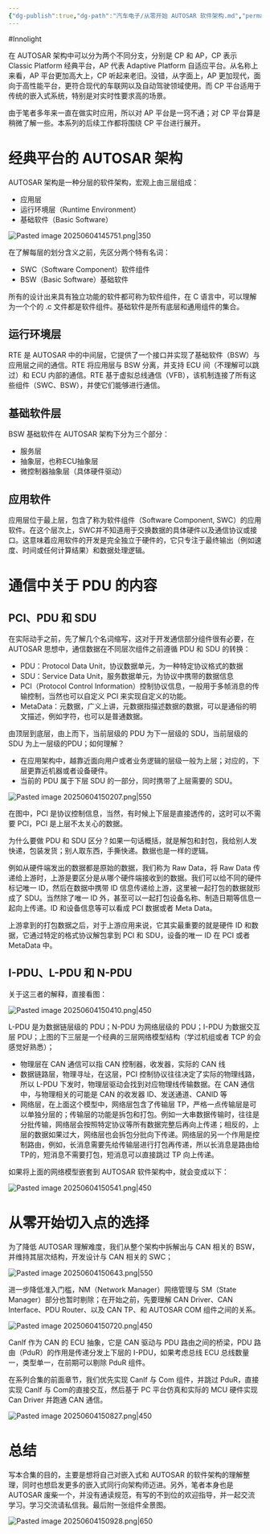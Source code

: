```yaml
---
{"dg-publish":true,"dg-path":"汽车电子/从零开始 AUTOSAR 软件架构.md","permalink":"/汽车电子/从零开始 AUTOSAR 软件架构/","created":"2025-06-04T14:56:22.000+08:00","updated":"2025-06-05T16:16:53.000+08:00"}
---
```


#Innolight

在 AUTOSAR 架构中可以分为两个不同分支，分别是 CP 和 AP，CP 表示 Classic Platform 经典平台，AP 代表 Adaptive Platform 自适应平台。从名称上来看，AP 平台更加高大上，CP 听起来老旧。没错，从字面上，AP 更加现代，面向于高性能平台，更符合现代的车联网以及自动驾驶领域使用。而 CP 平台适用于传统的嵌入式系统，特别是对实时性要求高的场景。

由于笔者多年来一直在做实时应用，所以对 AP 平台是一窍不通；对 CP 平台算是稍微了解一些。本系列的后续工作都将围绕 CP 平台进行展开。

# 经典平台的 AUTOSAR 架构

AUTOSAR 架构是一种分层的软件架构，宏观上由三层组成：

- 应用层
- 运行环境层（Runtime Environment）
- 基础软件（Basic Software）

![Pasted image 20250604145751.png|350](/img/user/0.Asset/resource/Pasted%20image%2020250604145751.png)

在了解每层的划分含义之前，先区分两个特有名词：

- SWC（Software Component）软件组件
- BSW（Basic Software）基础软件 

所有的设计出来具有独立功能的软件都可称为软件组件，在 C 语言中，可以理解为一个个的 .c 文件都是软件组件。基础软件是所有底层和通用组件的集合。

## 运行环境层

RTE 是 AUTOSAR 中的中间层，它提供了一个接口并实现了基础软件（BSW）与应用层之间的通信。RTE 将应用层与 BSW 分离，并支持 ECU 间（不理解可以跳过）和 ECU 内部的通信。RTE 基于虚拟总线通信（VFB），该机制连接了所有这些组件（SWC、BSW），并使它们能够进行通信。

## 基础软件层

BSW 基础软件在 AUTOSAR 架构下分为三个部分：

- 服务层
- 抽象层，也称ECU抽象层
- 微控制器抽象层（具体硬件驱动）

## 应用软件

应用层位于最上层，包含了称为软件组件（Software Component, SWC）的应用软件。在这个层次上，SWC并不知道用于交换数据的具体硬件以及通信协议或接口。这意味着应用软件的开发是完全独立于硬件的，它只专注于最终输出（例如速度、时间或任何计算结果）和数据处理逻辑。

# 通信中关于 PDU 的内容

## PCI、PDU 和 SDU

在实际动手之前，先了解几个名词缩写，这对于开发通信部分组件很有必要，在 AUTOSAR 思想中，通信数据在不同层次组件之前遵循 PDU 和 SDU 的转换：

- PDU：Protocol Data Unit，协议数据单元，为一种特定协议格式的数据
- SDU：Service Data Unit，服务数据单元，为协议中携带的数据信息
- PCI（Protocol Control Information）控制协议信息，一般用于多帧消息的传输控制，当然也可以自定义 PCI 来实现自定义的功能。
- MetaData：元数据，广义上讲，元数据指描述数据的数据，可以是通俗的明文描述，例如字符，也可以是普通数据。

由顶层到底层，由上而下，当前层级的 PDU 为下一层级的 SDU，当前层级的 SDU 为上一层级的PDU；如何理解？

- 在应用架构中，越靠近面向用户或者业务逻辑的层级一般为上层；对应的，下层更靠近机器或者设备硬件。
- 当前的 PDU 属于下层 SDU 的一部分，同时携带了上层需要的 SDU。

![Pasted image 20250604150207.png|550](/img/user/0.Asset/resource/Pasted%20image%2020250604150207.png)

在图中，PCI 是协议控制信息，当然，有时候上下层是直接透传的，这时可以不需要 PCI，PCI 是上层不太关心的数据。

为什么要做 PDU 和 SDU 区分？如果一句话概括，就是解包和封包，我给别人发快递，包装发货；别人取东西，手撕快递。数据也是一样的逻辑。

例如从硬件端发出的数据都是原始的数据，我们称为 Raw Data，将 Raw Data 传递给上游时，上游是要区分是从哪个硬件端接收到的数据。我们可以给不同的硬件标记唯一 ID，然后在数据中携带 ID 信息传递给上游，这里被一起打包的数据就形成了 SDU。当然除了唯一 ID 外，甚至可以一起打包设备名称、制造日期等信息一起向上传递。ID 和设备信息等可以看成 PCI 数据或者 Meta Data。

上游拿到的打包数据之后，对于上游应用来说，它其实最重要的就是硬件 ID 和数据，它通过特定的格式协议解包拿到 PCI 和 SDU，设备的唯一 ID 在 PCI 或者 MetaData 中。

## I-PDU、L-PDU 和 N-PDU

关于这三者的解释，直接看图：

![Pasted image 20250604150410.png|450](/img/user/0.Asset/resource/Pasted%20image%2020250604150410.png)

L-PDU 是为数据链层级的 PDU；N-PDU 为网络层级的 PDU；I-PDU 为数据交互层 PDU；上图的下三层是一个经典的三层网络模型结构（学过机组或者 TCP 的会感觉好熟悉）；

- 物理层在 CAN 通信可以指 CAN 控制器，收发器，实际的 CAN 线
- 数据链路层，物理寻址，在这层，PCI 控制协议往往决定了实际的物理线路，所以 L-PDU 下发时，物理层驱动会找到对应物理线传输数据。在 CAN 通信中，与物理相关的可能是 CAN 的收发器 ID、发送通道、CANID 等
- 网络层，在上面这个模型中，网络层包含了传输层 TP，严格一点传输层是可以单独分层的；传输层的功能是拆包和打包。例如一大串数据传输时，往往是分批传输，网络层会按照特定协议等所有数据完整后再向上传递；相反的，上层的数据如果过大，网络层也会拆包分批向下传递。网络层的另一个作用是控制路由，例如，长消息需要先给传输层进行打包再传递，所以长消息是路由给TP的，短消息不需要打包，短消息可以直接跳过 TP 向上传递。

如果将上面的网络模型嵌套到 AUTOSAR 软件架构中，就会变成以下：

![Pasted image 20250604150541.png|450](/img/user/0.Asset/resource/Pasted%20image%2020250604150541.png)

# 从零开始切入点的选择

为了降低 AUTOSAR 理解难度，我们从整个架构中拆解出与 CAN 相关的 BSW，并维持其层次结构，开发设计与 CAN 相关的 SWC；

![Pasted image 20250604150643.png|550](/img/user/0.Asset/resource/Pasted%20image%2020250604150643.png)

进一步降低准入门槛，NM（Network Manager）网络管理与 SM（State Manager）部分也暂时剔除；在开始之前，先要理解 CAN Driver、CAN Interface、PDU Router、以及 CAN TP、和 AUTOSAR COM 组件之间的关系。

![Pasted image 20250604150720.png|450](/img/user/0.Asset/resource/Pasted%20image%2020250604150720.png)

CanIf 作为 CAN 的 ECU 抽象，它是 CAN 驱动与 PDU 路由之间的桥梁，PDU 路由（PduR）的作用是传递分发上下层的 I-PDU，如果考虑总线 ECU 总线数量一，类型单一，在前期可以剔除 PduR 组件。

在系列合集的前面章节，我们优先实现 CanIf 与 Com 组件，并跳过 PduR，直接实现 CanIf 与 Com的直接交互，然后基于 PC 平台仿真和实际的 MCU 硬件实现 Can Driver 并跑通 CAN 通信。

![Pasted image 20250604150827.png|450](/img/user/0.Asset/resource/Pasted%20image%2020250604150827.png)

# 总结

写本合集的目的，主要是想将自己对嵌入式和 AUTOSAR 的软件架构的理解整理，同时也想启发更多的嵌入式同行向架构师迈进。另外，笔者本身也是 AUTOSAR 废柴一个，并没有通读规范，有写的不到位的欢迎指导，并一起交流学习。学习交流请私信我。最后附一张组件全景图。

![Pasted image 20250604150928.png|650](/img/user/0.Asset/resource/Pasted%20image%2020250604150928.png)
